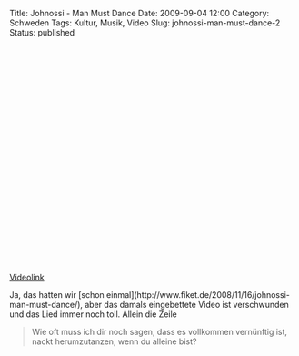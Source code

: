 Title: Johnossi - Man Must Dance
Date: 2009-09-04 12:00
Category: Schweden
Tags: Kultur, Musik, Video
Slug: johnossi-man-must-dance-2
Status: published

<p>
<object width="480" height="385">
<param name="movie" value="http://www.youtube-nocookie.com/v/b_19Gc3cTWE&amp;hl=sv&amp;fs=1&amp;"></param><param name="allowFullScreen" value="true"></param><param name="allowscriptaccess" value="always"></param>

<embed src="http://www.youtube-nocookie.com/v/b_19Gc3cTWE&amp;hl=sv&amp;fs=1&amp;" type="application/x-shockwave-flash" allowscriptaccess="always" allowfullscreen="true" width="480" height="385">
</embed>
</object>
  
[Videolink](http://www.youtube.com/watch?v=b_19Gc3cTWE)

</p>
Ja, das hatten wir [schon
einmal](http://www.fiket.de/2008/11/16/johnossi-man-must-dance/), aber
das damals eingebettete Video ist verschwunden und das Lied immer noch
toll. Allein die Zeile

> Wie oft muss ich dir noch sagen, dass es vollkommen vernünftig ist,
> nackt herumzutanzen, wenn du alleine bist?

